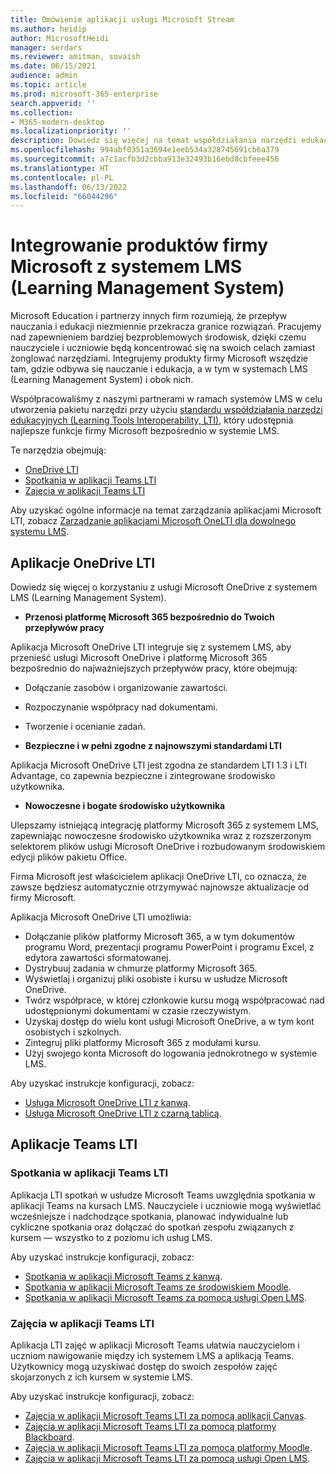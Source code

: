 ```yaml
---
title: Omówienie aplikacji usługi Microsoft Stream
ms.author: heidip
author: MicrosoftHeidi
manager: serdars
ms.reviewer: amitman, sovaish
ms.date: 06/15/2021
audience: admin
ms.topic: article
ms.prod: microsoft-365-enterprise
search.appverid: ''
ms.collection:
- M365-modern-desktop
ms.localizationpriority: ''
description: Dowiedz się więcej na temat współdziałania narzędzi edukacyjnych (LTI) aplikacji firmy Microsoft i o tym, jak będą one pomagać nauczycielom podczas integrowania aplikacji firmy Microsoft z ich systemem LMS (Learning Management System).
ms.openlocfilehash: 994abf0351a3694e1eeb534a328745691cb6a379
ms.sourcegitcommit: a7c1acfb3d2cbba913e32493b16ebd8cbfeee456
ms.translationtype: HT
ms.contentlocale: pl-PL
ms.lasthandoff: 06/13/2022
ms.locfileid: "66044296"
---
```

# <a name="integrating-microsoft-products-with-your-learning-management-system-lms"></a>Integrowanie produktów firmy Microsoft z systemem LMS (Learning Management System)

Microsoft Education i partnerzy innych firm rozumieją, że przepływ nauczania i edukacji niezmiennie przekracza granice rozwiązań. Pracujemy nad zapewnieniem bardziej bezproblemowych środowisk, dzięki czemu nauczyciele i uczniowie będą koncentrować się na swoich celach zamiast żonglować narzędziami. Integrujemy produkty firmy Microsoft wszędzie tam, gdzie odbywa się nauczanie i edukacja, a w tym w systemach LMS (Learning Management System) i obok nich.

Współpracowaliśmy z naszymi partnerami w ramach systemów LMS w celu utworzenia pakietu narzędzi przy użyciu [standardu współdziałania narzędzi edukacyjnych (Learning Tools Interoperability, LTI)](https://www.imsglobal.org/activity/learning-tools-interoperability), który udostępnia najlepsze funkcje firmy Microsoft bezpośrednio w systemie LMS.

Te narzędzia obejmują:

- [OneDrive LTI](#onedrive-lti-apps)
- [Spotkania w aplikacji Teams LTI](#teams-meetings-lti)
- [Zajęcia w aplikacji Teams LTI](#teams-classes-lti)

Aby uzyskać ogólne informacje na temat zarządzania aplikacjami Microsoft LTI, zobacz [Zarządzanie aplikacjami Microsoft OneLTI dla dowolnego systemu LMS](manage-microsoft-one-lti.md).

## <a name="onedrive-lti-apps"></a>Aplikacje OneDrive LTI

Dowiedz się więcej o korzystaniu z usługi Microsoft OneDrive z systemem LMS (Learning Management System).

- **Przenosi platformę Microsoft 365 bezpośrednio do Twoich przepływów pracy**

Aplikacja Microsoft OneDrive LTI integruje się z systemem LMS, aby przenieść usługi Microsoft OneDrive i platformę Microsoft 365 bezpośrednio do najważniejszych przepływów pracy, które obejmują:

- Dołączanie zasobów i organizowanie zawartości.
- Rozpoczynanie współpracy nad dokumentami.
- Tworzenie i ocenianie zadań.

- **Bezpieczne i w pełni zgodne z najnowszymi standardami LTI**

Aplikacja Microsoft OneDrive LTI jest zgodna ze standardem LTI 1.3 i LTI Advantage, co zapewnia bezpieczne i zintegrowane środowisko użytkownika.

- **Nowoczesne i bogate środowisko użytkownika**

Ulepszamy istniejącą integrację platformy Microsoft 365 z systemem LMS, zapewniając nowoczesne środowisko użytkownika wraz z rozszerzonym selektorem plików usługi Microsoft OneDrive i rozbudowanym środowiskiem edycji plików pakietu Office.

Firma Microsoft jest właścicielem aplikacji OneDrive LTI, co oznacza, że zawsze będziesz automatycznie otrzymywać najnowsze aktualizacje od firmy Microsoft.

Aplikacja Microsoft OneDrive LTI umożliwia:

- Dołączanie plików platformy Microsoft 365, a w tym dokumentów programu Word, prezentacji programu PowerPoint i programu Excel, z edytora zawartości sformatowanej.
- Dystrybuuj zadania w chmurze platformy Microsoft 365.
- Wyświetlaj i organizuj pliki osobiste i kursu w usłudze Microsoft OneDrive.
- Twórz współprace, w której członkowie kursu mogą współpracować nad udostępnionymi dokumentami w czasie rzeczywistym.
- Uzyskaj dostęp do wielu kont usługi Microsoft OneDrive, a w tym kont osobistych i szkolnych.
- Zintegruj pliki platformy Microsoft 365 z modułami kursu.
- Użyj swojego konta Microsoft do logowania jednokrotnego w systemie LMS.

Aby uzyskać instrukcje konfiguracji, zobacz:

- [Usługa Microsoft OneDrive LTI z kanwą](onedrive-lti.md).
- [Usługa Microsoft OneDrive LTI z czarną tablicą](onedrive-lti-blackboard.md).

## <a name="teams-lti-apps"></a>Aplikacje Teams LTI

### <a name="teams-meetings-lti"></a>Spotkania w aplikacji Teams LTI

Aplikacja LTI spotkań w usłudze Microsoft Teams uwzględnia spotkania w aplikacji Teams na kursach LMS. Nauczyciele i uczniowie mogą wyświetlać wcześniejsze i nadchodzące spotkania, planować indywidualne lub cykliczne spotkania oraz dołączać do spotkań zespołu związanych z kursem — wszystko to z poziomu ich usług LMS.

Aby uzyskać instrukcje konfiguracji, zobacz:

- [Spotkania w aplikacji Microsoft Teams z kanwą](teams-meetings-with-canvas.md).
- [Spotkania w aplikacji Microsoft Teams ze środowiskiem Moodle](teams-classes-meetings-with-moodle.md).
- [Spotkania w aplikacji Microsoft Teams za pomocą usługi Open LMS](open-lms-teams-classes-and-meetings.md).

### <a name="teams-classes-lti"></a>Zajęcia w aplikacji Teams LTI

Aplikacja LTI zajęć w aplikacji Microsoft Teams ułatwia nauczycielom i uczniom nawigowanie między ich systemem LMS a aplikacją Teams. Użytkownicy mogą uzyskiwać dostęp do swoich zespołów zajęć skojarzonych z ich kursem w systemie LMS.

Aby uzyskać instrukcje konfiguracji, zobacz:

- [Zajęcia w aplikacji Microsoft Teams LTI za pomocą aplikacji Canvas](teams-classes-with-canvas.md).
- [Zajęcia w aplikacji Microsoft Teams LTI za pomocą platformy Blackboard](teams-classes-with-blackboard.md).
- [Zajęcia w aplikacji Microsoft Teams LTI za pomocą platformy Moodle](teams-classes-meetings-with-moodle.md).
- [Zajęcia w aplikacji Microsoft Teams LTI za pomocą usługi Open LMS](open-lms-teams-classes-and-meetings.md).
